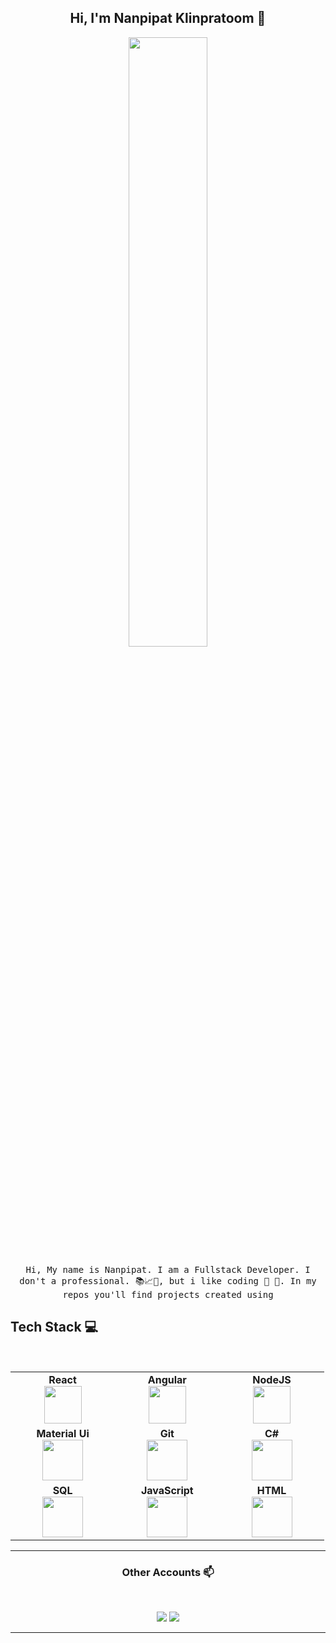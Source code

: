 
<h2 align="center"> Hi, I'm Nanpipat Klinpratoom 👋 <br/> </h2> 

<p align="center"><img width=50% src="https://scontent.fbkk6-1.fna.fbcdn.net/v/t1.0-9/119201769_3452763478096617_8161552296351251424_o.jpg?_nc_cat=105&_nc_sid=8bfeb9&_nc_eui2=AeH1FyJ8DrNQdRSwH7uRGPBRrThxstnFJGGtOHGy2cUkYcpTVeE4F5ZXhCnno-h3lzigE1qnIyFm2kxwl9ZgiLyL&_nc_ohc=Fkv6FZDxKSQAX8FN3Ze&_nc_ht=scontent.fbkk6-1.fna&oh=b3ccd8654d0fcb89ef690ee62a08401f&oe=5F96518A"></p>


<p align="center"> <samp>Hi, My name is Nanpipat. I am a Fullstack Developer. I don't a professional. 📚📈🔬, but i like coding 🤩 🎈. In my repos you'll find projects created using 
  
  
## Tech Stack :computer:

<br>
<table>
<tbody>
 <tr>
<td align="center" width="20%">
<span><b><center>React</center></b></span> 
<img height=60px src="https://img.icons8.com/ultraviolet/2x/react.png"> 
</td>

<td align="center" width="20%">
<span><b><center>Angular</center></b></span> 
<img height=60px src="https://angular.io/assets/images/logos/angular/angular.svg"> 
</td>

<td align="center" width="20%">
<span><b><center>NodeJS</center></b></span> 
<img height=60px src="https://img.icons8.com/color/2x/nodejs.png"> 
</td>
</tr>

<tr>
<td align="center" width="20%">
<span><b><center>Material Ui</center></b></span> 
<img height=65px src="https://opencollective-production.s3.us-west-1.amazonaws.com/ada636e0-395b-11ea-8ab7-b3f0317bbc7c.png"> 
</td>

<td align="center" width="20%">
<span><b><center>Git</center></b></span> 
<img height=65px src="https://img.icons8.com/ios-glyphs/2x/github-2.png"> 
</td>

<td align="center" width="20%">
<span><b><center>C#</center></b></span> 
<img height=65px src="https://upload.wikimedia.org/wikipedia/commons/7/7a/C_Sharp_logo.svg"> 
</td>
</tr>

<tr>
<td align="center" width="20%">
<span><b><center>SQL</center></b></span> 
<img height=65px src="https://img.icons8.com/ios-filled/2x/sql.png"> 
</td>

<td align="center" width="20%">
<span><b><center>JavaScript</center></b></span> 
<img height=65px src="https://img.icons8.com/color/2x/javascript.png"> 
</td>

<td align="center" width="20%">
<span><b><center>HTML</center></b></span> 
<img height=65px src="https://img.icons8.com/color/2x/html-5.png"> 
</td>
</tr>

</tbody>
</table>

____



<h3 align="center"> Other Accounts 📫 </h3>
<br />
<p align="center">
<a href="https://www.facebook.com/top18969/"><img src="https://img.shields.io/badge/facebook-%231877F2.svg?&style=for-the-badge&logo=facebook&logoColor=white"/></a>
<a href="https://www.instagram.com/toptalalop/"><img src="https://img.shields.io/badge/instagram-%23E4405F.svg?&style=for-the-badge&logo=instagram&logoColor=white"/></a>

</p>

____



